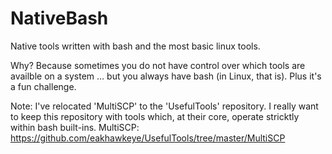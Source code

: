 # NativeBash
Native tools written with bash and the most basic linux tools.

Why? Because sometimes you do not have control over which tools are availble on a system ... but you always have bash (in Linux, that is). Plus it's a fun challenge.

Note: I've relocated 'MultiSCP' to the 'UsefulTools' repository. I really want to keep this repository with tools which, at their core, operate stricktly within bash built-ins.
MultiSCP: https://github.com/eakhawkeye/UsefulTools/tree/master/MultiSCP
